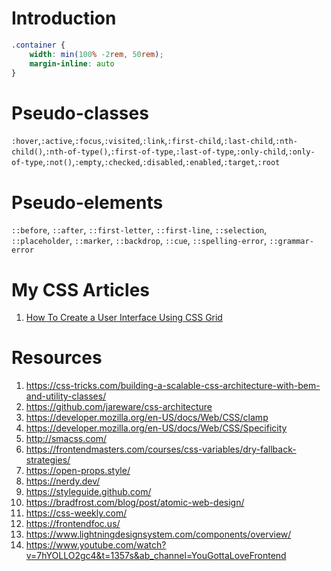 # Introduction

```css
.container {
	width: min(100% -2rem, 50rem);
	margin-inline: auto
}
```


# Pseudo-classes

`:hover`,`:active`,`:focus`,`:visited`,`:link`,`:first-child`,`:last-child`,`:nth-child()`,`:nth-of-type()`,`:first-of-type`,`:last-of-type`,`:only-child`,`:only-of-type`,`:not()`,`:empty`,`:checked`,`:disabled`,`:enabled`,`:target`,`:root`



# Pseudo-elements

`::before`, `::after`, `::first-letter`, `::first-line`, `::selection`, `::placeholder`, `::marker`, `::backdrop`, `::cue`, `::spelling-error`, `::grammar-error`



# My CSS Articles

1. [How To Create a User Interface Using CSS Grid](https://medium.com/geekculture/how-to-create-a-user-interface-using-css-grid-738d0b51282)

# Resources
1. https://css-tricks.com/building-a-scalable-css-architecture-with-bem-and-utility-classes/
2. https://github.com/jareware/css-architecture
3. https://developer.mozilla.org/en-US/docs/Web/CSS/clamp
4. https://developer.mozilla.org/en-US/docs/Web/CSS/Specificity
5. http://smacss.com/
6. https://frontendmasters.com/courses/css-variables/dry-fallback-strategies/
7. https://open-props.style/
8. https://nerdy.dev/
9. https://styleguide.github.com/
10. https://bradfrost.com/blog/post/atomic-web-design/
11. https://css-weekly.com/
12. https://frontendfoc.us/
13. https://www.lightningdesignsystem.com/components/overview/
14. https://www.youtube.com/watch?v=7hYOLLO2gc4&t=1357s&ab_channel=YouGottaLoveFrontend
